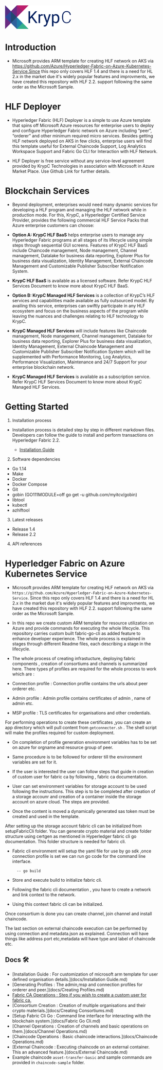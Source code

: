 ![logo 216.png](images/logo.png)

# Introduction 

- Microsoft provides ARM template for creating HLF network on AKS via https://github.com/Azure/Hyperledger-Fabric-on-Azure-Kubernetes-Service.Since this repo only covers HLF 1.4 and there is a need for HL 2.x in the market due it's widely popular features and improvments, we have created this repository with HLF 2.2. support following the same order as the Microsoft Sample.

# HLF Deployer 


- Hyperledger Fabric (HLF) Deployer is a simple to use Azure template that spins off Microsoft Azure resources for enterprise users to deploy and configure Hyperledger Fabric network on Azure including “peer”, “orderer” and other minimum required micro services. Besides getting HLF network deployed on AKS in few clicks, enterprise users will find this template useful for External Chaincode Support, Log Analytics Workspace Support and Fabric Go CLI for Interaction with HLF Network.  

- HLF Deployer is free service without any service-level agreement provided by KrypC Technologies in association with Microsoft in Azure Market Place. Use Github Link for further details.  

# Blockchain Services 

- Beyond deployment, enterprises would need many dynamic services for developing a HLF program and managing the HLF network while in production mode. For this, KrypC, a Hyperledger Certified Service Provider, provides the following commercial HLF Service Packs that Azure enterprise customers can choose:  


- **Option A: KrypC HLF BaaS** helps enterprise users to manage any Hyperledger Fabric programs at all stages of its lifecycle using simple steps through sequential GUI screens. Features of KrypC HLF BaaS include Chaincode management, Node management, Channel management, Datalake for business data reporting, Explorer Plus for business data visualization, Identity Management, External Chaincode Management and Customizable Publisher Subscriber Notification System.  

- **KrypC HLF BaaS** is available as a licensed software. Refer KrypC HLF Services Document to know more about KrypC HLF BaaS.  

- **Option B: KrypC Managed HLF Services** is a collection of KrypC’s HLF services and capabilities made available as fully outsourced model. By availing this service, enterprises can swiftly participate in any HLF ecosystem and focus on the business aspects of the program while leaving the nuances and challenges relating to HLF technology to KrypC.  

- **KrypC Managed HLF Services** will include features like Chaincode management, Node management, Channel management, Datalake for business data reporting, Explorer Plus for business data visualization, Identity Management, External Chaincode Management and Customizable Publisher Subscriber Notification System which will be supplemented with Performance Monitoring, Log Analytics, Performance Visualization, Maintenance and 24/7 Support for your enterprise blockchain network.  

- **KrypC Managed HLF Services** is available as a subscription service. Refer KrypC HLF Services Document to know more about KrypC Managed HLF Services. 

# Getting Started

1.	Installation process
 - Installation process is detailed step by step in different markdown files. Developers can follow the guide to install and perform transactions on Hyperledger Fabric 2.2.
 
      - [Installation Guide](url)


2.	Software dependencies
   -  Go 1.14
   -  Make
   -  Docker
   -  Docker Compose
   -  Git
   -  gobin (GO111MODULE=off go get -u github.com/myitcv/gobin)
   -  libtool
   -  kubectl
   -  azhlftool



3.	Latest releases
   - Release 1.4
   - Release 2.2


4.	API references



# Hyperledger Fabric on Azure Kubernetes Service

- Microsoft provides ARM template for creating HLF network on AKS via `https://github.com/Azure/Hyperledger-Fabric-on-Azure-Kubernetes-Service`.
Since this repo only covers HLF 1.4 and there is a need for HL 2.x in the market due it's widely popular features and improvments, we have created this repository with HLF 2.2. support following the same order as the Microsoft Sample.
  
- In this repo we create custom ARM template for resource utilization on Azure and provide commands for executing the whole lifecycle.
This repository carries custom built fabric-go-cli as added feature to enhance developer experience.
The whole process is explained in stages through different Readme files, each describing a stage in the lifecycle.


- The whole process of creating infrastucture, deploying fabric components , creation of consortiums and channels is summarized here.
There types pf profiles are required for the whole process to work which are :

- Connection profile : Connection profile contains the urls about peer orderer etc.
- Admin profile : Admin profile contains certificates of admin , name of admin etc.
- MSP profile : TLS certificates for organisations and other credentials.

For performing operations to create these certificates ,you can create an app directory which will pull content from `getconnecter.sh` .
The shell script will make the profiles required for custom deployment.

- On completion of profile generation environment variables has to be set on azure for orgname and resource group of peer.
- Same procedure is to be followed for orderer till the environment variables are set for it.


- If the user is interested the user can follow steps that guide in creation of custom user for fabric ca by following , fabric ca documentation.

- User can set environment variables for storage account to be used following the instructions. This step is to be completed after creation of a storage accounr and creation of a container inside the storage account on azure cloud. The steps are provided.
- Once the content is moved a dynamically generated sas token must be created and used in the template.


After setting up the storage account fabric cli can be initialized from setupFabricCli folder.
You can generate crypto material and create folder structure using certgen as mentioned in Hyperledger fabric cli go documentation.
This folder structure is needed for fabric cli.

- Fabric cli environment will setup the yaml file for use by go sdk ,once connection profile is set we can run go code for the command line interface.

        -- go build
- Store and execute build to initialize fabric cli.
- Following the fabric cli documentation , you have to create a network and link context to the network.
- Using this context fabric cli can be initialized.

Once consortium is done you can create channel, join channel and install chaincode.

The last section on external chaincode execution can be performed by using connection and metadata.json as explained.
Connection will have things like address port etc,metadata will have type and label of chaincode etc.


## Docs 🛠
- [Installation Guide : For customization of microsoft arm template for user defined organisation details.](docs/Installation Guide.md)
- [Generating Profiles : The admin,msp and connection profiles for orderer and peer.](docs/Creating Profiles.md)
- [Fabric CA Operations : Step if you wish to create a custom user for fabric ca.](docs/CA.md)
- [Consortium Creation : Creation of multiple organisations and their crypto materials.](docs/Creating Consortiums.md)
- [Setup Fabric Cli Go : Command line interface for interacting with the blockchain system.](docs/Fabric Go Cli.md)
- [Channel Operations : Creation of channels and basic operations on them.](docs/Channel Operations.md)
- [Chaincode Operations : Basic chaincode interactions.](docs/Chaincode Operations.md)
- [External Chaincode : Executing chaincode on an external container. This an advanced feature.](docs/External Chaincode.md)
- Example chaincode `asset-transfer-basic` and sample commands are provided in `chaincode-sample` folder.
